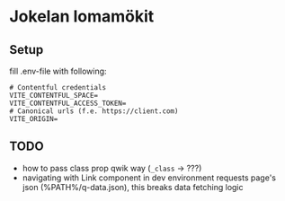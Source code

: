 # Jokelan lomamökit

## Setup

fill .env-file with following:

```
# Contentful credentials
VITE_CONTENTFUL_SPACE=
VITE_CONTENTFUL_ACCESS_TOKEN=
# Canonical urls (f.e. https://client.com)
VITE_ORIGIN=
```

## TODO

- how to pass class prop qwik way (`_class` -> ???)
- navigating with Link component in dev environment requests page's json (%PATH%/q-data.json), this breaks data fetching logic
